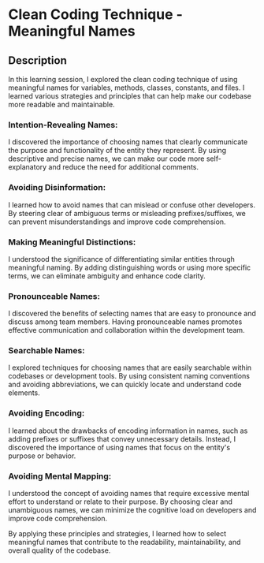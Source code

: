 # Clean Coding Technique - Meaningful Names

## Description

In this learning session, I explored the clean coding technique of using meaningful names for variables, methods, classes, constants, and files. I learned various strategies and principles that can help make our codebase more readable and maintainable.

### Intention-Revealing Names: 

I discovered the importance of choosing names that clearly communicate the purpose and functionality of the entity they represent. By using descriptive and precise names, we can make our code more self-explanatory and reduce the need for additional comments.

### Avoiding Disinformation: 

I learned how to avoid names that can mislead or confuse other developers. By steering clear of ambiguous terms or misleading prefixes/suffixes, we can prevent misunderstandings and improve code comprehension.

### Making Meaningful Distinctions: 

I understood the significance of differentiating similar entities through meaningful naming. By adding distinguishing words or using more specific terms, we can eliminate ambiguity and enhance code clarity.

### Pronounceable Names: 

I discovered the benefits of selecting names that are easy to pronounce and discuss among team members. Having pronounceable names promotes effective communication and collaboration within the development team.

### Searchable Names: 

I explored techniques for choosing names that are easily searchable within codebases or development tools. By using consistent naming conventions and avoiding abbreviations, we can quickly locate and understand code elements.

### Avoiding Encoding: 

I learned about the drawbacks of encoding information in names, such as adding prefixes or suffixes that convey unnecessary details. Instead, I discovered the importance of using names that focus on the entity's purpose or behavior.

### Avoiding Mental Mapping: 

I understood the concept of avoiding names that require excessive mental effort to understand or relate to their purpose. By choosing clear and unambiguous names, we can minimize the cognitive load on developers and improve code comprehension.

By applying these principles and strategies, I learned how to select meaningful names that contribute to the readability, maintainability, and overall quality of the codebase.
